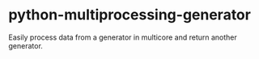 # python-multiprocessing-generator
Easily process data from a generator in multicore and return another generator.
